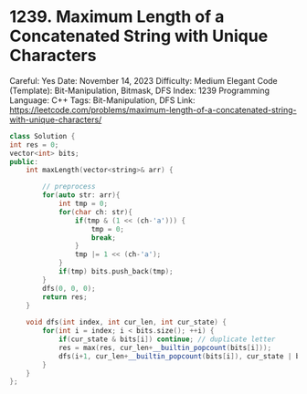 # 1239. Maximum Length of a Concatenated String with Unique Characters

Careful: Yes
Date: November 14, 2023
Difficulty: Medium
Elegant Code (Template): Bit-Manipulation, Bitmask, DFS
Index: 1239
Programming Language: C++
Tags: Bit-Manipulation, DFS
Link: https://leetcode.com/problems/maximum-length-of-a-concatenated-string-with-unique-characters/

```cpp
class Solution {
int res = 0;
vector<int> bits;
public:
    int maxLength(vector<string>& arr) {

        // preprocess
        for(auto str: arr){
            int tmp = 0;
            for(char ch: str){
                if(tmp & (1 << (ch-'a'))) {
                    tmp = 0;
                    break;
                }
                tmp |= 1 << (ch-'a');
            }
            if(tmp) bits.push_back(tmp);
        }
        dfs(0, 0, 0);
        return res;
    }
    
    void dfs(int index, int cur_len, int cur_state) {
        for(int i = index; i < bits.size(); ++i) {
            if(cur_state & bits[i]) continue; // duplicate letter
            res = max(res, cur_len+__builtin_popcount(bits[i]));
            dfs(i+1, cur_len+__builtin_popcount(bits[i]), cur_state | bits[i]);
        }
    } 
};
```